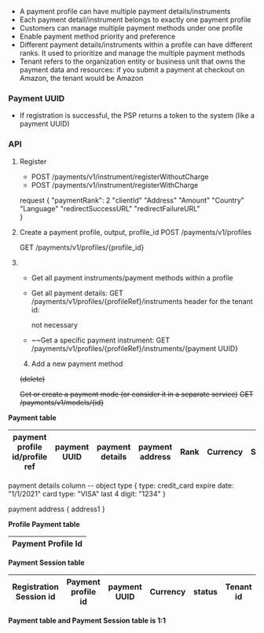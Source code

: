 - A payment profile can have multiple payment details/instruments
- Each payment detail/instrument belongs to exactly one payment profile
- Customers can manage multiple payment methods under one profile 
- Enable payment method priority and preference 
- Different payment details/instruments within a profile can have different ranks. It used to prioritize and manage the multiple payment methods 
- Tenant refers to the organization entity or business unit that owns the payment data and resources: if you submit a payment at checkout on Amazon, the tenant would be Amazon

### Payment UUID
- If registration is successful, the PSP returns a token to the system (like a payment UUID)
### API 
1. Register 
	- POST /payments/v1/instrument/registerWithoutCharge
	- POST /payments/v1/instrument/registerWithCharge
	
	request
	{
		"paymentRank": 2 
		"clientId"
		"Address"
		"Amount"
		"Country"
		"Language"
		"redirectSuccessURL"
		"redirectFailureURL"	 
	}

2. Create a payment profile, output, profile_id
    POST /payments/v1/profiles  
	
	 GET /payments/v1/profiles/{profile_id}
    
3.  
	- Get all payment instruments/payment methods within a profile
    
	- Get all payment details: GET /payments/v1/profiles/{profileRef}/instruments
		header for the  tenant id:
			
	    not necessary 
    - ~~Get a specific payment instrument: GET /payments/v1/profiles/{profileRef}/instruments/{payment UUID}
    
    4. Add a new payment method
    
	
	~~(delete)~~

    ~~Get or create a payment mode  (or consider it in a separate service)~~
    ~~GET /payments/v1/models/{id}~~




**Payment table**

| payment profile id/profile ref | payment UUID | payment details | payment address | Rank | Currency | Staus | Tenant id  |
| ------------------------------ | ------------ | --------------- | --------------- | ---- | -------- | ----- | ---------- |

payment details column -- object type
{
type: credit_card 
expire date: "1/1/2021"
card type: "VISA"
last 4 digit: "1234"
}

payment address
{
 address1 
}

**Profile Payment table**

| Payment Profile Id |
| ------------------ |


**Payment Session table**

| Registration Session id | Payment profile id | payment UUID | Currency | status | Tenant id |
| ----------------------- | ------------------ | ------------ | -------- | ------ | --------- |

**Payment table and Payment Session table is 1:1** 
